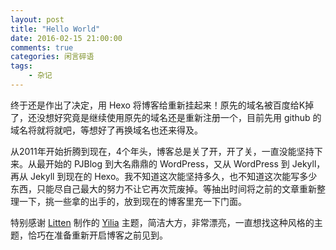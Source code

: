 ```yaml
---
layout: post
title: "Hello World"
date: 2016-02-15 21:00:00
comments: true
categories: 闲言碎语
tags:
    - 杂记
---
```

终于还是作出了决定，用 Hexo 将博客给重新挂起来！原先的域名被百度给K掉了，还没想好究竟是继续使用原先的域名还是重新注册一个，目前先用 github 的域名将就将就吧，等想好了再换域名也还来得及。

从2011年开始折腾到现在，4个年头，博客总是关了开，开了关，一直没能坚持下来。从最开始的 PJBlog 到大名鼎鼎的 WordPress，又从 WordPress 到 Jekyll，再从 Jekyll 到现在的 Hexo。我不知道这次能坚持多久，也不知道这次能写多少东西，只能尽自己最大的努力不让它再次荒废掉。等抽出时间将之前的文章重新整理一下，挑一些拿的出手的，放到现在的博客里充一下门面。

特别感谢 [Litten](http://litten.github.io/) 制作的 [Yilia](https://github.com/litten/hexo-theme-yilia) 主题，简洁大方，非常漂亮，一直想找这种风格的主题，恰巧在准备重新开启博客之前见到。
